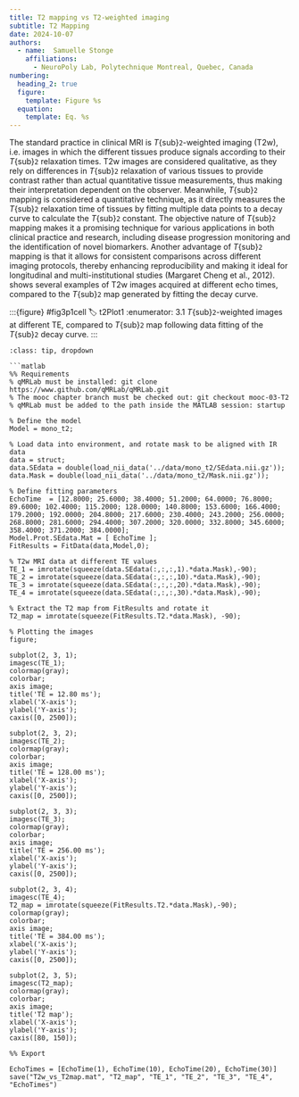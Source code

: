 ```yaml
---
title: T2 mapping vs T2-weighted imaging
subtitle: T2 Mapping
date: 2024-10-07
authors:
  - name:  Samuelle Stonge
    affiliations:
      - NeuroPoly Lab, Polytechnique Montreal, Quebec, Canada
numbering:
  heading_2: true
  figure:
    template: Figure %s
  equation:
    template: Eq. %s
---
```


The standard practice in clinical MRI is _T_{sub}`2`-weighted imaging (T2w), i.e. images in which the different tissues produce signals according to their _T_{sub}`2` relaxation times. T2w images are considered qualitative, as they rely on differences in _T_{sub}`2` relaxation of various tissues to provide contrast rather than actual quantitative tissue measurements, thus making their interpretation dependent on the observer. Meanwhile, _T_{sub}`2` mapping is considered a quantitative technique, as it directly measures the _T_{sub}`2` relaxation time of tissues by fitting multiple data points to a decay curve to calculate the _T_{sub}`2` constant. The objective nature of _T_{sub}`2` mapping makes it a promising technique for various applications in both clinical practice and research, including disease progression monitoring and the identification of novel biomarkers. Another advantage of _T_{sub}`2` mapping is that it allows for consistent comparisons across different imaging protocols, thereby enhancing reproducibility and making it ideal for longitudinal and multi-institutional studies (Margaret Cheng et al., 2012). [](#t2Plot1) shows several examples of T2w images acquired at different echo times, compared to the _T_{sub}`2` map generated by fitting the decay curve. 


:::{figure} #fig3p1cell
:label: t2Plot1
:enumerator: 3.1
_T_{sub}`2`-weighted images at different TE, compared to _T_{sub}`2` map following data fitting of the _T_{sub}`2` decay curve. 
:::



```{admonition} Click here to view the qMRLab (MATLAB/Octave) code that generated [](#t2Plot1).
:class: tip, dropdown

```matlab
%% Requirements
% qMRLab must be installed: git clone https://www.github.com/qMRLab/qMRLab.git
% The mooc chapter branch must be checked out: git checkout mooc-03-T2
% qMRLab must be added to the path inside the MATLAB session: startup

% Define the model 
Model = mono_t2;

% Load data into environment, and rotate mask to be aligned with IR data
data = struct;
data.SEdata = double(load_nii_data('../data/mono_t2/SEdata.nii.gz'));
data.Mask = double(load_nii_data('../data/mono_t2/Mask.nii.gz'));

% Define fitting parameters
EchoTime  = [12.8000; 25.6000; 38.4000; 51.2000; 64.0000; 76.8000; 89.6000; 102.4000; 115.2000; 128.0000; 140.8000; 153.6000; 166.4000; 179.2000; 192.0000; 204.8000; 217.6000; 230.4000; 243.2000; 256.0000; 268.8000; 281.6000; 294.4000; 307.2000; 320.0000; 332.8000; 345.6000; 358.4000; 371.2000; 384.0000];
Model.Prot.SEdata.Mat = [ EchoTime ];
FitResults = FitData(data,Model,0);

% T2w MRI data at different TE values
TE_1 = imrotate(squeeze(data.SEdata(:,:,:,1).*data.Mask),-90);
TE_2 = imrotate(squeeze(data.SEdata(:,:,:,10).*data.Mask),-90);
TE_3 = imrotate(squeeze(data.SEdata(:,:,:,20).*data.Mask),-90);
TE_4 = imrotate(squeeze(data.SEdata(:,:,:,30).*data.Mask),-90);

% Extract the T2 map from FitResults and rotate it
T2_map = imrotate(squeeze(FitResults.T2.*data.Mask), -90);

% Plotting the images
figure;

subplot(2, 3, 1);
imagesc(TE_1);
colormap(gray);
colorbar;
axis image;
title('TE = 12.80 ms');
xlabel('X-axis');
ylabel('Y-axis');
caxis([0, 2500]);

subplot(2, 3, 2);
imagesc(TE_2);
colormap(gray);
colorbar;
axis image;
title('TE = 128.00 ms');
xlabel('X-axis');
ylabel('Y-axis');
caxis([0, 2500]);

subplot(2, 3, 3);
imagesc(TE_3);
colormap(gray);
colorbar;
axis image;
title('TE = 256.00 ms');
xlabel('X-axis');
ylabel('Y-axis');
caxis([0, 2500]);

subplot(2, 3, 4);
imagesc(TE_4);
T2_map = imrotate(squeeze(FitResults.T2.*data.Mask),-90);
colormap(gray);
colorbar;
axis image;
title('TE = 384.00 ms');
xlabel('X-axis');
ylabel('Y-axis');
caxis([0, 2500]);

subplot(2, 3, 5);
imagesc(T2_map);
colormap(gray); 
colorbar;
axis image;
title('T2 map');
xlabel('X-axis');
ylabel('Y-axis');
caxis([80, 150]);

%% Export

EchoTimes = [EchoTime(1), EchoTime(10), EchoTime(20), EchoTime(30)]
save("T2w_vs_T2map.mat", "T2_map", "TE_1", "TE_2", "TE_3", "TE_4", "EchoTimes")
```

```
